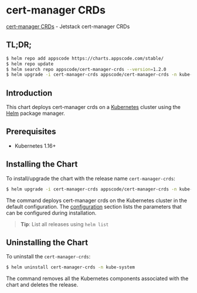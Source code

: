 # cert-manager CRDs

[cert-manager CRDs](https://cert-manager.io) - Jetstack cert-manager CRDs

## TL;DR;

```bash
$ helm repo add appscode https://charts.appscode.com/stable/
$ helm repo update
$ helm search repo appscode/cert-manager-crds --version=1.2.0
$ helm upgrade -i cert-manager-crds appscode/cert-manager-crds -n kube-system --create-namespace --version=1.2.0
```

## Introduction

This chart deploys cert-manager crds on a [Kubernetes](http://kubernetes.io) cluster using the [Helm](https://helm.sh) package manager.

## Prerequisites

- Kubernetes 1.16+

## Installing the Chart

To install/upgrade the chart with the release name `cert-manager-crds`:

```bash
$ helm upgrade -i cert-manager-crds appscode/cert-manager-crds -n kube-system --create-namespace --version=1.2.0
```

The command deploys cert-manager crds on the Kubernetes cluster in the default configuration. The [configuration](#configuration) section lists the parameters that can be configured during installation.

> **Tip**: List all releases using `helm list`

## Uninstalling the Chart

To uninstall the `cert-manager-crds`:

```bash
$ helm uninstall cert-manager-crds -n kube-system
```

The command removes all the Kubernetes components associated with the chart and deletes the release.



